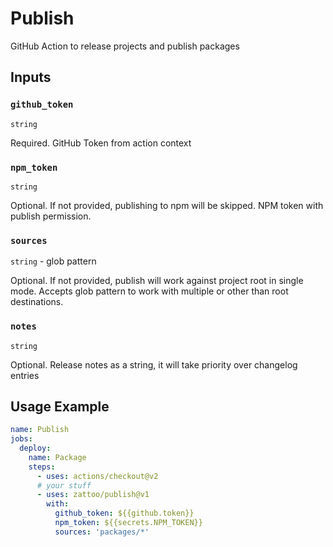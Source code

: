 # Publish

GitHub Action to release projects and publish packages

## Inputs

### `github_token`

`string`

Required. GitHub Token from action context

### `npm_token`

`string`

Optional. If not provided, publishing to npm will be skipped.
NPM token with publish permission.

### `sources`

`string` - glob pattern

Optional. If not provided, publish will work against project root in single mode.
Accepts glob pattern to work with multiple or other than root destinations.

### `notes`

`string`

Optional. Release notes as a string, it will take priority over changelog entries

## Usage Example

````yaml
name: Publish
jobs:
  deploy:
    name: Package
    steps:
      - uses: actions/checkout@v2
      # your stuff
      - uses: zattoo/publish@v1
        with:
          github_token: ${{github.token}}
          npm_token: ${{secrets.NPM_TOKEN}}
          sources: 'packages/*'
````

